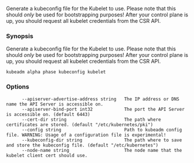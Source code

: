 
Generate a kubeconfig file for the Kubelet to use. Please note that this should *only* be used for bootstrapping purposes! After your control plane is up, you should request all kubelet credentials from the CSR API.

### Synopsis


Generate a kubeconfig file for the Kubelet to use. Please note that this should *only* be used for bootstrapping purposes! After your control plane is up, you should request all kubelet credentials from the CSR API.

```
kubeadm alpha phase kubeconfig kubelet
```

### Options

```
      --apiserver-advertise-address string   The IP address or DNS name the API Server is accessible on.
      --apiserver-bind-port int32            The port the API Server is accessible on. (default 6443)
      --cert-dir string                      The path where certificates are stored. (default "/etc/kubernetes/pki")
      --config string                        Path to kubeadm config file. WARNING: Usage of a configuration file is experimental!
      --kubeconfig-dir string                The path where to save and store the kubeconfig file. (default "/etc/kubernetes")
      --node-name string                     The node name that the kubelet client cert should use.
```

